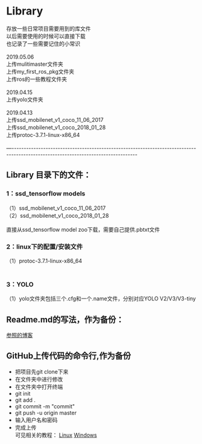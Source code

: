 # Library
存放一些日常项目需要用到的库文件<br>
以后需要使用的时候可以直接下载<br>
也记录了一些需要记住的小常识<br>
<br>
2019.05.06<br>
上传mulitimaster文件夹<br>
上传my_first_ros_pkg文件夹<br>
上传ros的一些教程文件夹<br>
<br>
2019.04.15<br>
上传yolo文件夹<br>
<br>
2019.04.13<br>
上传ssd_mobilenet_v1_coco_11_06_2017<br>
上传ssd_mobilenet_v1_coco_2018_01_28<br>
上传protoc-3.7.1-linux-x86_64<br>
<br>
—----------------------------------------------------------------------------------------------------------------------------------

## Library 目录下的文件：
### 1：ssd_tensorflow models 
（1）ssd_mobilenet_v1_coco_11_06_2017<br>
（2）ssd_mobilenet_v1_coco_2018_01_28<br>
<br>
直接从ssd_tensorflow model zoo下载，需要自己提供.pbtxt文件
<br>
### 2：linux下的配置/安装文件
（1）protoc-3.7.1-linux-x86_64<br>
<br>
### 3：YOLO
（1）yolo文件夹包括三个.cfg和一个.name文件，分别对应YOLO V2/V3/V3-tiny
<br>
## Readme.md的写法，作为备份：
[参照的博客](https://blog.csdn.net/htwhtw123/article/details/77069581 "Readme") 
<br>
## GitHub上传代码的命令行,作为备份
* 把项目先git clone下来
* 在文件夹中进行修改
* 在文件夹中打开终端
* git init
* git add .
* git commit -m "commit"
* git push -u origin master
* 输入用户名和密码
* 完成上传<br>
可见相关的教程：
[Linux](https://blog.csdn.net/daydayjump/article/details/80850390 "Ubuntu") 
[Windows](https://www.cnblogs.com/cxk1995/p/5800196.html "Win10") 
